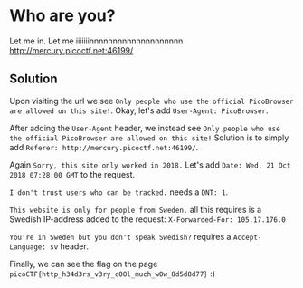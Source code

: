 # Who are you?

Let me in. Let me iiiiiiinnnnnnnnnnnnnnnnnnnn http://mercury.picoctf.net:46199/

## Solution

Upon visiting the url we see `Only people who use the official PicoBrowser are allowed on this site!`. Okay, let's add `User-Agent: PicoBrowser`. 

After adding the `User-Agent` header, we instead see `Only people who use the official PicoBrowser are allowed on this site!` Solution is to simply add `Referer: http://mercury.picoctf.net:46199/`.

Again `Sorry, this site only worked in 2018.` Let's add `Date: Wed, 21 Oct 2018 07:28:00 GMT` to the request. 

`I don't trust users who can be tracked.` needs a `DNT: 1`.

`This website is only for people from Sweden.` all this requires is a Swedish IP-address added to the request: `X-Forwarded-For: 105.17.176.0`

`You're in Sweden but you don't speak Swedish?` requires a `Accept-Language: sv` header.

Finally, we can see the flag on the page `picoCTF{http_h34d3rs_v3ry_c0Ol_much_w0w_8d5d8d77}` :)


